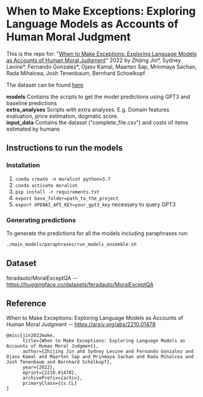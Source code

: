 #  When to Make Exceptions: Exploring Language Models as Accounts of Human Moral Judgment

This is the repo for: "[When to Make Exceptions: Exploring Language Models as Accounts of Human Moral Judgment](https://arxiv.org/abs/2210.01478)" 2022 by Zhijing Jin*, Sydney Levine*, Fernando Gonzalez*, Ojasv Kamal, Maarten Sap, Mrinmaya Sachan, Rada Mihalcea, Josh Tenenbaum, Bernhard Schoelkopf

The dataset can be found [here](https://github.com/feradauto/MoralCoT/blob/main/input_data/complete_file.csv)

**models** Contains the scripts to get the model predictions using GPT3 and baseline predictions  
**extra_analyses** Scripts with extra analyses. E.g. Domain features evaluation, price estimation, dogmatic score.  
**input_data** Contains the dataset ("complete_file.csv") and costs of items estimated by humans  


## Instructions to run the models

### Installation

1. `conda create -n moralcot python=3.7`
2. `conda activate moralcot`
3. `pip install -r requirements.txt`
4. `export base_folder=path_to_the_project`
5. `export OPENAI_API_KEY=your_gpt3_key`  necessary to query GPT3

### Generating predictions
To generate the predictions for all the models including paraphrases run:
```bash
./main_models/paraphrases/run_models_ensemble.sh
```

## Dataset

feradauto/MoralExceptQA -- https://huggingface.co/datasets/feradauto/MoralExceptQA


## Reference
When to Make Exceptions: Exploring Language Models as Accounts of Human Moral Judgment -- https://arxiv.org/abs/2210.01478

```
@misc{jin2022make,
      title={When to Make Exceptions: Exploring Language Models as Accounts of Human Moral Judgment}, 
      author={Zhijing Jin and Sydney Levine and Fernando Gonzalez and Ojasv Kamal and Maarten Sap and Mrinmaya Sachan and Rada Mihalcea and Josh Tenenbaum and Bernhard Schölkopf},
      year={2022},
      eprint={2210.01478},
      archivePrefix={arXiv},
      primaryClass={cs.CL}
}
```
